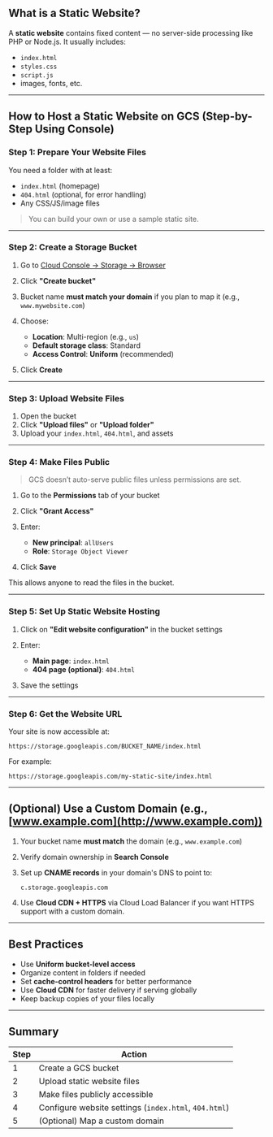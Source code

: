 ## What is a Static Website?

A **static website** contains fixed content — no server-side processing like PHP or Node.js. It usually includes:

* `index.html`
* `styles.css`
* `script.js`
* images, fonts, etc.

---

## How to Host a Static Website on GCS (Step-by-Step Using Console)

### Step 1: Prepare Your Website Files

You need a folder with at least:

* `index.html` (homepage)
* `404.html` (optional, for error handling)
* Any CSS/JS/image files

> You can build your own or use a sample static site.

---

### Step 2: Create a Storage Bucket

1. Go to [Cloud Console → Storage → Browser](https://console.cloud.google.com/storage/browser)
2. Click **"Create bucket"**
3. Bucket name **must match your domain** if you plan to map it (e.g., `www.mywebsite.com`)
4. Choose:

    * **Location**: Multi-region (e.g., `us`)
    * **Default storage class**: Standard
    * **Access Control**: **Uniform** (recommended)
5. Click **Create**

---

### Step 3: Upload Website Files

1. Open the bucket
2. Click **"Upload files"** or **"Upload folder"**
3. Upload your `index.html`, `404.html`, and assets

---

### Step 4: Make Files Public

> GCS doesn’t auto-serve public files unless permissions are set.

1. Go to the **Permissions** tab of your bucket
2. Click **"Grant Access"**
3. Enter:

    * **New principal**: `allUsers`
    * **Role**: `Storage Object Viewer`
4. Click **Save**

This allows anyone to read the files in the bucket.

---

### Step 5: Set Up Static Website Hosting

1. Click on **"Edit website configuration"** in the bucket settings
2. Enter:

    * **Main page**: `index.html`
    * **404 page (optional)**: `404.html`
3. Save the settings

---

### Step 6: Get the Website URL

Your site is now accessible at:

```
https://storage.googleapis.com/BUCKET_NAME/index.html
```

For example:

```
https://storage.googleapis.com/my-static-site/index.html
```

---

## (Optional) Use a Custom Domain (e.g., [www.example.com](http://www.example.com))

1. Your bucket name **must match** the domain (e.g., `www.example.com`)
2. Verify domain ownership in **Search Console**
3. Set up **CNAME records** in your domain's DNS to point to:

   ```
   c.storage.googleapis.com
   ```
4. Use **Cloud CDN + HTTPS** via Cloud Load Balancer if you want HTTPS support with a custom domain.

---

## Best Practices

* Use **Uniform bucket-level access**
* Organize content in folders if needed
* Set **cache-control headers** for better performance
* Use **Cloud CDN** for faster delivery if serving globally
* Keep backup copies of your files locally

---

## Summary

| Step | Action                                                |
| ---- | ----------------------------------------------------- |
| 1    | Create a GCS bucket                                   |
| 2    | Upload static website files                           |
| 3    | Make files publicly accessible                        |
| 4    | Configure website settings (`index.html`, `404.html`) |
| 5    | (Optional) Map a custom domain                        |


